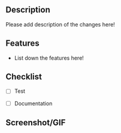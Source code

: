 ## Description
  Please add description of the changes here!
  

## Features
- List down the features here!


## Checklist
- [ ] Test
- [ ] Documentation


## Screenshot/GIF
